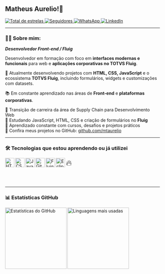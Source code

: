 ## Matheus Aurelio!👋

<p align="left">
  <a href="https://github.com/mtaurelio?tab=repositories&sort=stargazers">
    <img 
      alt="Total de estrelas" 
      title="Total de estrelas no GitHub" 
      src="https://custom-icon-badges.demolab.com/github/stars/mtaurelio?color=55960c&style=for-the-badge&labelColor=488207&logo=star&label=estrelas"
    />
  </a>
  <a href="https://github.com/mtaurelio?tab=followers">
    <img 
      alt="Seguidores" 
      title="Me siga no GitHub" 
      src="https://custom-icon-badges.demolab.com/github/followers/mtaurelio?color=236ad3&labelColor=1155ba&style=for-the-badge&logo=github&label=Seguidores&logoColor=white"
    />
  </a>
  <a href="https://wa.me/5511951968534" target="_blank">
  <img 
    alt="WhatsApp" 
    title="Fale comigo no WhatsApp" 
    src="https://img.shields.io/badge/WhatsApp-25D366?style=for-the-badge&logo=whatsapp&logoColor=white&label=" 
  />
</a>
<a href="https://www.linkedin.com/in/matheus-aur%C3%A9lio-silva-339697192/" target="_blank">
  <img 
    alt="LinkedIn" 
    title="Conecte-se comigo no LinkedIn" 
    src="https://img.shields.io/badge/LinkedIn-0A66C2?style=for-the-badge&logo=linkedin&logoColor=white&label=" 
  />
</a>




</p>

---

### 👨‍💻 Sobre mim: 

***Desenvolvedor Front-end / Fluig***

Desenvolvedor em formação com foco em **interfaces modernas e funcionais** para web e **aplicações corporativas no TOTVS Fluig**.  

🚀 Atualmente desenvolvendo projetos com **HTML, CSS, JavaScript** e o ecossistema **TOTVS Fluig**, incluindo formulários, widgets e customizações com datasets.

📚 Em constante aprendizado nas áreas de **Front-end** e **plataformas corporativas**.


🚀 Transição de carreira da área de Supply Chain para Desenvolvimento Web  
📘 Estudando JavaScript, HTML, CSS e criação de formulários no **Fluig**  
🧠 Aprendizado constante com cursos, desafios e projetos práticos  
📂 Confira meus projetos no GitHub: [github.com/mtaurelio](https://github.com/mtaurelio)

---

### 🛠️ Tecnologias que estou aprendendo ou já utilizei

<img align="left" alt="HTML" title="HTML" width="30px" src="https://cdn.jsdelivr.net/gh/devicons/devicon@latest/icons/html5/html5-original.svg" />
<img align="left" alt="CSS" title="CSS" width="30px" src="https://cdn.jsdelivr.net/gh/devicons/devicon@latest/icons/css3/css3-original.svg" />
<img align="left" alt="JavaScript" title="JavaScript" width="30px" src="https://cdn.jsdelivr.net/gh/devicons/devicon@latest/icons/javascript/javascript-original.svg" />
<img align="left" alt="Git" title="Git" width="30px" src="https://cdn.jsdelivr.net/gh/devicons/devicon@latest/icons/git/git-original.svg" />
<img align="left" alt="Fluig" title="TOTVS Fluig" width="30px" src="/" /> <span title="Fluig" style="font-size: 26px; padding-right: 12px;">🔥</span>
<img align="left" alt="Eclipse" title="Eclipse" width="30px" src="https://cdn.jsdelivr.net/gh/devicons/devicon@latest/icons/eclipse/eclipse-original.svg" />

<br/><br/>

---

### 📊 Estatísticas GitHub

<p>
  <img 
    align="left" 
    alt="Estatísticas do GitHub" 
    height="200" 
    src="https://github-readme-stats.vercel.app/api?username=mtaurelio&show_icons=true&theme=tokyonight&include_all_commits=true&locale=pt-br" 
  />
  <img 
    align="left" 
    alt="Linguagens mais usadas" 
    height="200" 
    src="https://github-readme-stats.vercel.app/api/top-langs/?username=mtaurelio&theme=tokyonight&layout=compact&custom_title=Tecnologias&langs_count=9" 
  />
</p>

